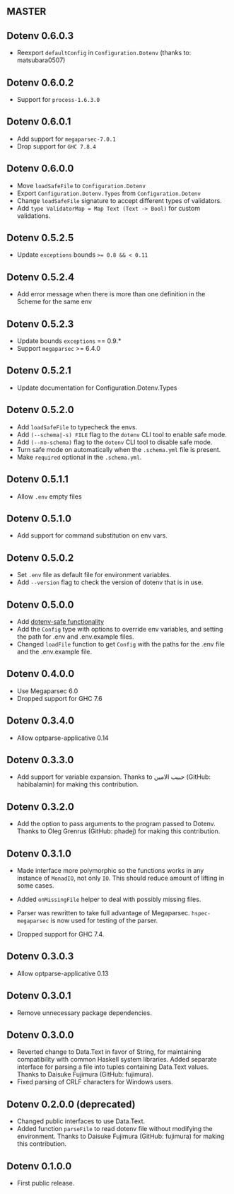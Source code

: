 ## MASTER
## Dotenv 0.6.0.3
* Reexport `defaultConfig` in `Configuration.Dotenv` (thanks to: matsubara0507)

## Dotenv 0.6.0.2
* Support for `process-1.6.3.0`

## Dotenv 0.6.0.1
* Add support for `megaparsec-7.0.1`
* Drop support for `GHC 7.8.4`

## Dotenv 0.6.0.0
* Move `loadSafeFile` to `Configuration.Dotenv`
* Export `Configuration.Dotenv.Types` from `Configuration.Dotenv`
* Change `loadSafeFile` signature to accept different types of validators.
* Add `type ValidatorMap = Map Text (Text -> Bool)` for custom validations.

## Dotenv 0.5.2.5
* Update `exceptions` bounds `>= 0.8 && < 0.11`

## Dotenv 0.5.2.4
* Add error message when there is more than one definition in the Scheme for the
same env

## Dotenv 0.5.2.3
* Update bounds `exceptions` == 0.9.*
* Support `megaparsec` >= 6.4.0

## Dotenv 0.5.2.1

* Update documentation for Configuration.Dotenv.Types

## Dotenv 0.5.2.0

* Add `loadSafeFile` to typecheck the envs.
* Add `(--schema|-s) FILE` flag to the `dotenv` CLI tool to enable safe mode.
* Add `(--no-schema)` flag to the `dotenv` CLI tool to disable safe mode.
* Turn safe mode on automatically when the `.schema.yml` file is present.
* Make `required` optional in the `.schema.yml`.

## Dotenv 0.5.1.1

* Allow `.env` empty files

## Dotenv 0.5.1.0

* Add support for command substitution on env vars.

## Dotenv 0.5.0.2

* Set `.env` file as default file for environment variables.
* Add `--version` flag to check the version of dotenv that is in use.

## Dotenv 0.5.0.0

* Add [dotenv-safe functionality](https://www.npmjs.com/package/dotenv-safe)
* Add the `Config` type with options to override env variables, and setting the
path for .env and .env.example files.
* Changed `loadFile` function to get `Config` with the paths for the .env file
and the .env.example file.

## Dotenv 0.4.0.0

* Use Megaparsec 6.0
* Dropped support for GHC 7.6

## Dotenv 0.3.4.0

* Allow optparse-applicative 0.14

## Dotenv 0.3.3.0

* Add support for variable expansion. Thanks to حبيب الامين (GitHub: habibalamin) for making this contribution.

## Dotenv 0.3.2.0

* Add the option to pass arguments to the program passed to Dotenv. Thanks to
  Oleg Grenrus (GitHub: phadej) for making this contribution.

## Dotenv 0.3.1.0

* Made interface more polymorphic so the functions works in any instance of
  `MonadIO`, not only `IO`. This should reduce amount of lifting in some
  cases.

* Added `onMissingFile` helper to deal with possibly missing files.

* Parser was rewritten to take full advantage of Megaparsec.
  `hspec-megaparsec` is now used for testing of the parser.

* Dropped support for GHC 7.4.

## Dotenv 0.3.0.3

* Allow optparse-applicative 0.13

## Dotenv 0.3.0.1

* Remove unnecessary package dependencies.

## Dotenv 0.3.0.0

* Reverted change to Data.Text in favor of String, for maintaining compatibility
  with common Haskell system libraries. Added separate interface for parsing a
  file into tuples containing Data.Text values. Thanks to Daisuke Fujimura
  (GitHub: fujimura).
* Fixed parsing of CRLF characters for Windows users.

## Dotenv 0.2.0.0 (deprecated)

* Changed public interfaces to use Data.Text.
* Added function `parseFile` to read dotenv file without modifying the
  environment. Thanks to Daisuke Fujimura (GitHub: fujimura) for making this
  contribution.

## Dotenv 0.1.0.0

* First public release.
